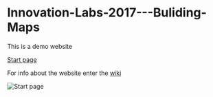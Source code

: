 # Innovation-Labs-2017---Buliding-Maps

This is a demo website

[Start page](https://mariacruceat.github.io/Innovation-Labs-2017---Buliding-Maps/index?start=start)
  
For info about the website enter the [wiki](https://github.com/mariacruceat/Innovation-Labs-2017---Buliding-Maps/wiki)


![Start page](images/qrcode.png)